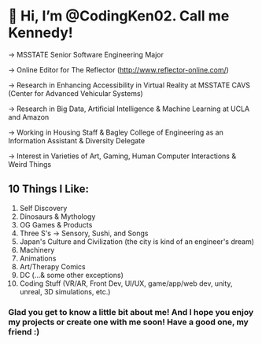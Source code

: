 # 👋 Hi, I’m @CodingKen02. Call me Kennedy!

-> MSSTATE Senior Software Engineering Major

-> Online Editor for The Reflector (http://www.reflector-online.com/)

-> Research in Enhancing Accessibility in Virtual Reality at MSSTATE CAVS (Center for Advanced Vehicular Systems)

-> Research in Big Data, Artificial Intelligence & Machine Learning at UCLA and Amazon

-> Working in Housing Staff & Bagley College of Engineering as an Information Assistant & Diversity Delegate

-> Interest in Varieties of Art, Gaming, Human Computer Interactions & Weird Things


## 10 Things I Like:
1) Self Discovery
2) Dinosaurs & Mythology
3) OG Games & Products
4) Three S's -> Sensory, Sushi, and Songs
5) Japan's Culture and Civilization (the city is kind of an engineer's dream)
6) Machinery
7) Animations
8) Art/Therapy Comics
9) DC (...& some other exceptions)
10) Coding Stuff (VR/AR, Front Dev, UI/UX, game/app/web dev, unity, unreal, 3D simulations, etc.)

### Glad you get to know a little bit about me! And I hope you enjoy my projects or create one with me soon! Have a good one, my friend :)
<!---
CodingKen02/CodingKen02 is a ✨ special ✨ repository because its `README.md` (this file) appears on your GitHub profile.
You can click the Preview link to take a look at your changes.
--->
